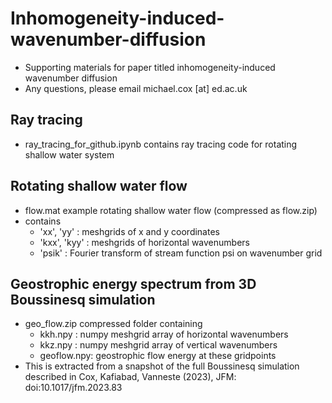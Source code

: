 # Inhomogeneity-induced-wavenumber-diffusion
- Supporting materials for paper titled inhomogeneity-induced wavenumber diffusion
- Any questions, please email michael.cox [at] ed.ac.uk

## Ray tracing
- ray_tracing_for_github.ipynb contains ray tracing code for rotating shallow water system

## Rotating shallow water flow
- flow.mat example rotating shallow water flow (compressed as flow.zip)
- contains
  - 'xx', 'yy' : meshgrids of x and y coordinates
  - 'kxx', 'kyy' : meshgrids of horizontal wavenumbers
  - 'psik' : Fourier transform of stream function psi on wavenumber grid

## Geostrophic energy spectrum from 3D Boussinesq simulation
- geo_flow.zip compressed folder containing
  - kkh.npy : numpy meshgrid array of horizontal wavenumbers
  - kkz.npy : numpy meshgrid array of vertical wavenumbers
  - geoflow.npy: geostrophic flow energy at these gridpoints
- This is extracted from a snapshot of the full Boussinesq simulation described in Cox, Kafiabad, Vanneste (2023), JFM: doi:10.1017/jfm.2023.83
